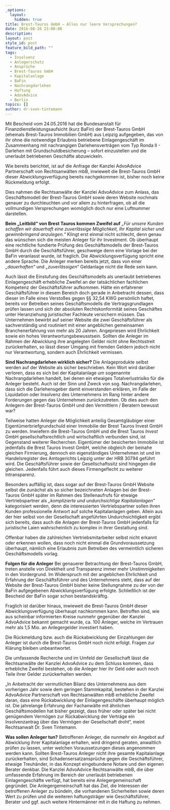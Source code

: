```yaml
---
_options:
  layout:
    hidden: true
title: Brest-Tauros GmbH – Alles nur leere Versprechungen?
date: 2016-08-26 23:00:00
description:
layout: post
style_id: post
feature_bild_path: ""
tags:
  - Insolvenz
  - Anlegerschutz
  - Ansprüche
  - Brest-Tauros GmbH
  - Kapitalanlage
  - BaFin
  - Nachrangdarlehen
  - Haftung
  - AdovAdvice
  - Berlin
topics: []
author: dr-sven-tintemann
---
```



Mit Bescheid vom 24.05.2016 hat die Bundesanstalt für Finanzdienstleistungsaufsicht (kurz BaFin) der Brest-Tauros GmbH (ehemals Brest-Tauros Immobilien GmbH) aus Leipzig aufgegeben, das von ihr ohne die notwendige Erlaubnis betriebene Einlagengeschäft im Zusammenhang mit nachrangigen Darlehensverträgen vom Typ Ronda II - Darlehen mit Grundschuldbesicherung – sofort einzustellen und die unerlaubt betriebenen Geschäfte abzuwickeln.

Wie bereits berichtet, ist auf die Anfrage der Kanzlei AdvoAdvice Partnerschaft von Rechtsanwälten mbB, inwieweit die Brest-Tauros GmbH dieser Abwicklungsverfügung bereits nachgekommen ist, bisher noch keine Rückmeldung erfolgt.

Dies nahmen die Rechtsanwälte der Kanzlei AdvoAdvice zum Anlass, das Geschäftsmodell der Brest-Tauros GmbH sowie deren Website nochmals genauer zu durchleuchten und vor allem zu hinterfragen, ob all die vollmundigen Versprechungen womöglich doch nur eine Luftnummer darstellen.

**Beim „Leitbild“ von Brest Tauros kommen Zweifel auf**  *„Für unsere Kunden schaffen wir dauerhaft eine zuverlässige Möglichkeit, Ihr Kapital sicher und gewinnbringend anzulegen.“* Klingt erst einmal nicht schlecht, denn genau das wünschen sich die meisten Anleger für ihr Investment. Ob überhaupt eine rechtliche fundierte Prüfung des Geschäftsmodells der Brest-Tauros GmbH durch die Geschäftsführer, geschweige denn eine Vorlage bei der BaFin veranlasst wurde, ist fraglich. Die Abwicklungsverfügung spricht eine andere Sprache. Die Anleger merken bereits jetzt, dass von einer *„dauerhaften“* und *„zuverlässigen“* Geldanlage nicht die Rede sein kann.

Auch lässt die Einstufung des Geschäftsmodells als unerlaubt betriebenes Einlagengeschäft erhebliche Zweifel an der tatsächlichen fachlichen Kompetenz der Geschäftsführer aufkommen. Hätte ein erfahrener Geschäftsführer in diesem Bereich doch gerade in Anbetracht dessen, dass dieser im Falle eines Verstoßes gegen §§ 32,54 KWG persönlich haftet, bereits vor Betreiben seines Geschäftsmodells die Vertragsgrundlagen prüfen lassen und sich der absoluten Rechtskonformität seines Geschäftes unter Heranziehung juristischer Fachleute versichern müssen. Das Unternehmen bewirbt auf seiner Website die zwei Geschäftsführer als sachverständig und routiniert mit einer angeblichen gemeinsamen Branchenerfahrung von mehr als 20 Jahren. Angepriesen wird Ehrlichkeit sowie ein hohes Verantwortungsbewusstsein. Sollten die Anleger im Rahmen der Abwicklung ihre angelegten Gelder nicht ohne Rechtsstreit zurückerhalten, so lässt dieser Umgang mit fremden Geldern jedoch nicht nur Verantwortung, sondern auch Ehrlichkeit vermissen.

**Sind Nachrangdarlehen wirklich sicher?**   Die Anlageprodukte selbst werden auf der Website als sicher beschrieben. Kein Wort wird darüber verloren, dass es sich bei der Kapitalanlage um sogenannte Nachrangdarlehen handelt, bei denen ein etwaiges Totalverlustrisiko für die Anleger besteht. Auch ist der Sinn und Zweck von sog. Nachrangdarlehen, dass sich die Darlehensgeber damit einverstanden erklären, im Falle der Liquidation oder Insolvenz des Unternehmens im Rang hinter andere Forderungen gegen das Unternehmen zurückzutreten. Ob dies auch den Anlegern der Brest-Tauros GmbH und den Vermittlern / Beratern bewusst war?

Teilweise hatten Anleger die Möglichkeit anteilig Gesamtgläubiger einer Eigentümerbriefgrundschuld einer Immobilie der Brest Tauros Invest GmbH zu werden. Inwiefern die Brest-Tauros GmbH und die Brest Tauros *Invest* GmbH gesellschaftsrechtlich und wirtschaftlich verbunden sind, ist Gegenstand weiterer Recherchen. Eigentümer der besicherten Immobilie ist jedenfalls die Brest Tauros Invest GmbH, welche obgleich der beinahe gleichen Firmierung, dennoch ein eigenständiges Unternehmen ist und im Handelsregister des Amtsgerichts Leipzig unter der HRB 30794 geführt wird. Die Geschäftsführer sowie der Gesellschaftssitz sind hingegen die gleichen. Jedenfalls führt auch dieses Firmengeflecht zu weiterer Intransparenz.

Besonders auffällig ist, dass sogar auf der Brest-Tauros GmbH Website selbst die zunächst als so sicher bezeichneten Anlagen bei der Brest-Tauros GmbH später im Rahmen des Stellenaufrufs für etwaige Vertriebspartner als *„komplizierte und undurchsichtige Kapitalanlagen“* kategorisiert werden, denn die interessierten Vertriebspartner sollen ihren Kunden professionelle Antwort auf solche Kapitalanlagen geben. Allein aus der hier selbst von der Gesellschaft angeführten Undurchsichtigkeit ergibt sich bereits, dass auch die Anlagen der Brest-Tauros GmbH jedenfalls für juristische Laien wahrscheinlich zu komplex in ihrer Gestaltung sind.

Offenbar haben die zahlreichen Vertriebsmitarbeiter selbst nicht erkannt oder erkennen wollen, dass noch nicht einmal die Grundvoraussetzung überhaupt, nämlich eine Erlaubnis zum Betreiben des vermeintlich sicheren Geschäftsmodells vorlag.

**Folgen für die Anleger**   Bei genauerer Betrachtung der Brest-Tauros GmbH, treten anstelle von Direktheit und Transparenz immer mehr Unstimmigkeiten in den Vordergrund. Im Widerspruch mit der angeblichen Ehrlichkeit und Erfahrung der Geschäftsführer und des Unternehmens steht, dass auf der Website der Brest-Tauros GmbH bisher keine Stellungnahme zu der von der BaFin aufgegebenen Abwicklungsverfügung erfolgte. Schließlich ist der Bescheid der BaFin sogar schon bestandskräftig.

Fraglich ist darüber hinaus, inwieweit die Brest-Tauros GmbH dieser Abwicklungsverfügung überhaupt nachkommen kann. Betroffen sind, wie aus scheinbar informierten Kreise nunmehr gegenüber der Kanzlei AdvoAdvice bekannt gemacht wurde, ca. 100 Anleger, welche im Vertrauen mehr als 1,5 Mio. an Anlegergelder investiert haben.

Die Rückmeldung bzw. auch die Rückabwicklung der Einzahlungen der Anleger ist durch die Brest-Tauros GmbH noch nicht erfolgt. Fragen zur Klärung bleiben unbeantwortet.

Die umfassende Recherche und im Umfeld der Gesellschaft lässt die Rechtsanwälte der Kanzlei AdvoAdvice zu dem Schluss kommen, dass erhebliche Zweifel bestehen, ob die Anleger hier ihr Geld oder auch noch Teile ihrer Gelder zurückerhalten werden.

„In Anbetracht der vermutlichen Bilanz des Unternehmens aus dem vorherigen Jahr sowie dem geringen Stammkapital, bestehen in der Kanzlei AdvoAdvice Partnerschaft von Rechtsanwälten mbB erhebliche Zweifel daran, dass eine Rückabwicklung der Einlagengeschäfte überhaupt möglich ist. Die jahrelange Erfahrung der Fachanwälte mit ähnlichen Geschäftsmodellen hat bisher gezeigt, dass früher oder später bei nicht genügendem Vermögen zur Rückabwicklung der Verträge ein Insolvenzantrag über das Vermögen der Gesellschaft droht“, meint Rechtsanwalt Dr. Sven Tintemann.

**Was sollen Anleger tun?**   Betroffenen Anleger, die nunmehr ein Angebot auf Abwicklung ihrer Kapitalanlage erhalten, wird dringend geraten, anwaltlich prüfen zu lassen, unter welchen Voraussetzungen dieses angenommen werden kann.   Sollten Brest-Tauros Anleger nicht ihre gesamte Kapitalanlage zurückerhalten, sind Schadensersatzansprüche gegen die Geschäftsführer, etwaige Treuhänder, in das Konzept eingebundene Notare und den eigenen Berater denkbar.    Die Kanzlei AdvoAdvice Rechtsanwälte mbB, die über umfassende Erfahrung im Bereich der unerlaubt betriebenen Einlagengeschäfte verfügt, hat bereits eine Anlegergemeinschaft gegründet. Die Anlegergemeinschaft hat das Ziel, die Interessen der betroffenen Anleger zu bündeln, die vorhandenen Sicherheiten sowie deren Wert zu prüfen und die weiteren haftungsträger wie Geschäftsführer, Berater und ggf. auch weitere Hintermänner mit in die Haftung zu nehmen.
